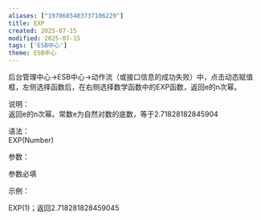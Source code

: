 ```yaml
---
aliases: ["1970685403737106229"]
title: EXP
created: 2025-07-15
modified: 2025-07-15
tags: ['ESB中心']
theme: ESB中心
---
```


后台管理中心->ESB中心->动作流（或接口信息的成功失败）中，点击动态赋值框，左侧选择函数后，在右侧选择数学函数中的EXP函数，返回e的n次幂。

说明：  
返回e的n次幂。常数e为自然对数的底数，等于2.71828182845904

语法：  
EXP(Number)  

参数：

参数必填

示例：

EXP(1)；返回2.718281828459045
